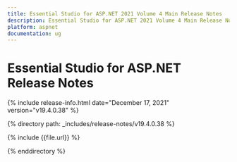 ```yaml
---
title: Essential Studio for ASP.NET 2021 Volume 4 Main Release Notes  
description: Essential Studio for ASP.NET 2021 Volume 4 Main Release Notes  
platform: aspnet
documentation: ug
---
```


# Essential Studio for ASP.NET  Release Notes  

{% include release-info.html date="December 17, 2021"  version="v19.4.0.38" %} 


{% directory path: _includes/release-notes/v19.4.0.38 %}

{% include {{file.url}} %}

{% enddirectory %}